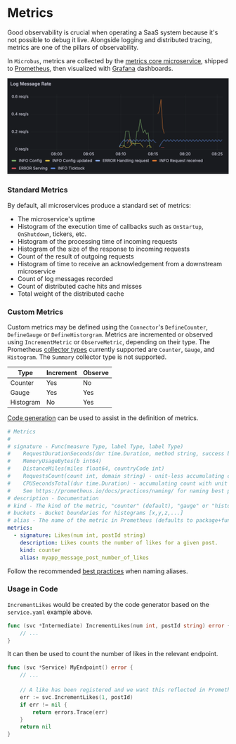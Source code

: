 # Metrics

Good observability is crucial when operating a SaaS system because it's not possible to debug it live. Alongside logging and distributed tracing, metrics are one of the pillars of observability.

In `Microbus`, metrics are collected by the [metrics core microservice](../structure/coreservices-metrics.md), shipped to [Prometheus](https://prometheus.io), then visualized with [Grafana](https://grafana.com) dashboards. 

<img src="metrics-1.png" width="679">
<p></p>

### Standard Metrics

By default, all microservices produce a standard set of metrics:

* The microservice's uptime
* Histogram of the execution time of callbacks such as `OnStartup`, `OnShutdown`, tickers, etc.
* Histogram of the processing time of incoming requests
* Histogram of the size of the response to incoming requests
* Count of the result of outgoing requests
* Histogram of time to receive an acknowledgement from a downstream microservice
* Count of log messages recorded
* Count of distributed cache hits and misses
* Total weight of the distributed cache

### Custom Metrics

Custom metrics may be defined using the `Connector`'s `DefineCounter`, `DefineGauge` or `DefineHistorgram`. Metrics are incremented or observed using  `IncrementMetric` or `ObserveMetric`, depending on their type. The Prometheus [collector types](https://prometheus.io/docs/concepts/metric_types/) currently supported are `Counter`, `Gauge`, and `Histogram`. The `Summary` collector type is not supported.

| Type | Increment | Observe |
|---|---|---|
| Counter | Yes | No |
| Gauge | Yes | Yes |
| Histogram | No | Yes |

[Code generation](../blocks/codegen.md) can be used to assist in the definition of metrics.

```yaml
# Metrics
#
# signature - Func(measure Type, label Type, label Type)
#	 RequestDurationSeconds(dur time.Duration, method string, success bool)
#	 MemoryUsageBytes(b int64)
#	 DistanceMiles(miles float64, countryCode int)
#	 RequestsCount(count int, domain string) - unit-less accumulating count
#	 CPUSecondsTotal(dur time.Duration) - accumulating count with unit
#	 See https://prometheus.io/docs/practices/naming/ for naming best practices
# description - Documentation
# kind - The kind of the metric, "counter" (default), "gauge" or "histogram"
# buckets - Bucket boundaries for histograms [x,y,z,...]
# alias - The name of the metric in Prometheus (defaults to package+function in snake_case)
metrics:
  - signature: Likes(num int, postId string)
    description: Likes counts the number of likes for a given post.
    kind: counter
    alias: myapp_message_post_number_of_likes
```

Follow the recommended [best practices](https://prometheus.io/docs/practices/naming/) when naming aliases.

### Usage in Code

`IncrementLikes` would be created by the code generator based on the `service.yaml` example above.

```go
func (svc *Intermediate) IncrementLikes(num int, postId string) error {
	// ...
}
```

It can then be used to count the number of likes in the relevant endpoint.

```go
func (svc *Service) MyEndpoint() error {
	// ...

	// A like has been registered and we want this reflected in Prometheus.
	err := svc.IncrementLikes(1, postId)
	if err != nil {
		return errors.Trace(err)
	}
	return nil
}
```
